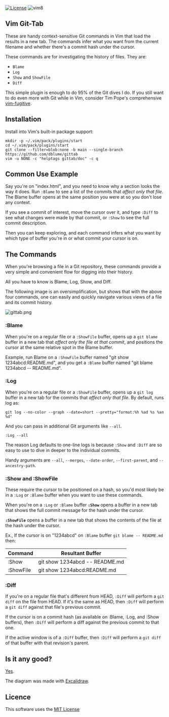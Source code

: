 [![License](https://img.shields.io/badge/license-MIT-blue.svg)](https://raw.githubusercontent.com/dblume/gittab/main/LICENSE)
![vim8](https://img.shields.io/badge/vim-8.x-green.svg)

## Vim Git-Tab

These are handy context-sensitive Git commands in Vim that load the results in
a new tab. The commands infer what you want from the current filename and
whether there's a commit hash under the cursor.

These commands are for investigating the history of files. They are:

* `Blame`
* `Log`
* `Show` and `ShowFile`
* `Diff`

This simple plugin is enough to do 95% of the Git dives I do. If you still want
to do even more with Git while in Vim, consider Tim Pope's comprehensive
[vim-fugitive](https://github.com/tpope/vim-fugitive).

## Installation

Install into Vim's built-in package support:

    mkdir -p ~/.vim/pack/plugins/start
    cd ~/.vim/pack/plugins/start
    git clone --filter=blob:none -b main --single-branch https://github.com/dblume/gittab
    vim -u NONE -c "helptags gittab/doc" -c q


## Common Use Example

Say you're on "index.html", and you need to know why a section looks the way
it does. Run `:Blame` to see a list of the commits that _affect only that file_.
The Blame buffer opens at the same position you were at so you don't lose any
context.

If you see a commit of interest, move the cursor over it, and type  `:Diff` to
see what changes were made by that commit, or `:Show` to see the full commit
description.

Then you can keep exploring, and each command infers what you want by which
type of buffer you're in or what commit your cursor is on.


## The Commands

When you're browsing a file in a Git repository, these commands provide a very
simple and convenient flow for digging into their history.

All you have to know is Blame, Log, Show, and Diff.

The following image is an oversimplification, but shows that with the above
four commands, one can easily and quickly navigate various views of a file and
its commit history.

![gittab.png](https://dblume.github.io/images/gittab.png)

### :Blame

When you're on a regular file or a `:ShowFile` buffer, opens up a `git blame` 
buffer in a new tab that _affect only the file at that commit_, and positions
the cursor at the same relative spot in the Blame buffer.

Example, run Blame on a `:ShowFile` buffer named "git show 1234abcd:README.md",
and you get a `:Blame` buffer named "git blame 1234abcd -- README.md".

### :Log

When you're on a regular file or a `:ShowFile` buffer, opens up a `git log`
buffer in a new tab for the commits that _affect only that file_. By default,
runs log as:

    git log --no-color --graph --date=short --pretty="format:%h %ad %s %an %d"

And you can pass in additional Git arguments like `--all`.

    :Log --all

The reason Log defaults to one-line logs is because `:Show` and `:Diff` are so
easy to use to dive in deeper to the individual commits.

Handy arguments are `--all`, `--merges`, `--date-order`, `--first-parent`, and
`--ancestry-path`.

### :Show and :ShowFile

These require the cursor to be positioned on a hash, so you'd most likely be
in a `:Log` or `:Blame` buffer when you want to use these commands.

When you're on a `:Log` or `:Blame` buffer  **`:Show`** opens a buffer in a
new tab that shows the full commit message for the hash under the cursor.

**`:ShowFile`** opens a buffer in a new tab that shows the contents of the file
at the hash under the cursor.

Ex., If the cursor is on "1234abcd" on `:Blame` buffer `git blame -- README.md`
then:

| Command   | Resultant Buffer |
| ---       | ---              |
| :Show     | git show 1234abcd -- README.md |
| :ShowFile | git show 1234abcd:README.md |

### :Diff

If you're on a regular file that's different from HEAD, `:Diff` will perform a
`git diff` on the file from HEAD. If it's the same as HEAD, then `:Diff` will
perform a `git diff` against that file's previous commit.

If the cursor is on a commit hash (as available on :Blame, :Log, and :Show 
buffers), then `:Diff` will perform a diff against the previous commit to that
one.

If the active window is of a `:Diff` buffer, then `:Diff` will perform a
`git diff` of that buffer with that revision's parent.

## Is it any good?

[Yes](https://news.ycombinator.com/item?id=3067434).

The diagram was made with [Excalidraw](https://excalidraw.com/).

## Licence

This software uses the [MIT License](https://raw.githubusercontent.com/dblume/gittab/main/LICENSE.txt)
